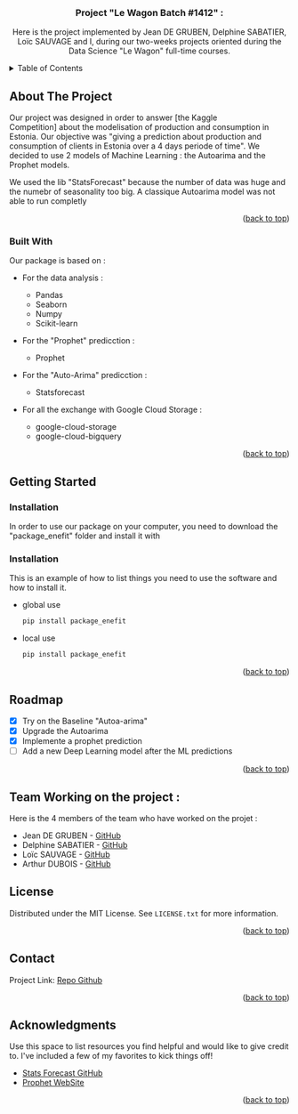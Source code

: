 <a name="readme-top"></a>

<!-- PROJECT LOGO -->
<br />
<div align="center">

  <h3 align="center"> Project "Le Wagon Batch  #1412" : </h3>

  <p align="center">
    Here is the project implemented by Jean DE GRUBEN, Delphine SABATIER, Loïc SAUVAGE and I, during our two-weeks projects oriented during the Data Science "Le Wagon" full-time courses.
  </p>
</div>



<!-- TABLE OF CONTENTS -->
<details>
  <summary> Table of Contents</summary>
  <ol>
    <li>
      <a href="#about-the-project"> About The Project</a>
      <ul>
        <li><a href="#built-with"> Built With</a></li>
      </ul>
    </li>
    <li>
      <a href="#getting-started"> Getting Started</a>
      <ul>
        <li><a href="#prerequisites">Prerequisites</a></li>
        <li><a href="#installation">Installation</a></li>
      </ul>
    </li>
    <li><a href="#usage">Usage</a></li>
    <li><a href="#roadmap">Roadmap</a></li>
    <li><a href="#contributing">Contributing</a></li>
    <li><a href="#license">License</a></li>
    <li><a href="#contact">Contact</a></li>
    <li><a href="#acknowledgments">Acknowledgments</a></li>
  </ol>
</details>



<!-- ABOUT THE PROJECT -->
## About The Project

Our project was designed in order to answer [the Kaggle Competition] about the modelisation of production and consumption in Estonia. Our objective was "giving a prediction about production and consumption of clients in Estonia over a 4 days periode of time". We decided to use 2 models of Machine Learning : the Autoarima and the Prophet models.

We used the lib "StatsForecast" because  the number of data was huge and the numebr of seasonality too big. A classique Autoarima model was not able to run completly

<p align="right">(<a href="#readme-top">back to top</a>)</p>



### Built With

Our package is based on :

* For the data analysis :
  - Pandas
  - Seaborn
  - Numpy
  - Scikit-learn

* For the "Prophet" predicction :
  - Prophet

* For the "Auto-Arima" predicction :
  - Statsforecast

* For all the exchange with Google Cloud Storage :
  - google-cloud-storage
  - google-cloud-bigquery

<p align="right">(<a href="#readme-top">back to top</a>)</p>


<!-- GETTING STARTED -->
## Getting Started

### Installation
In order to use our package on your computer, you need to download the "package_enefit" folder and install it with

### Installation

This is an example of how to list things you need to use the software and how to install it.
* global use
  ```sh
  pip install package_enefit
  ```

* local use
  ```sh
  pip install package_enefit
  ```

<p align="right">(<a href="#readme-top">back to top</a>)</p>


<!-- ROADMAP -->
## Roadmap

- [x] Try on the Baseline "Autoa-arima"
- [x] Upgrade the Autoarima
- [x] Implemente a prophet prediction
- [ ] Add a new Deep Learning model after the ML predictions

<p align="right">(<a href="#readme-top">back to top</a>)</p>



<!-- CONTRIBUTING -->
## Team Working on the project :

Here is the 4 members of the team who have worked on the projet :
- Jean DE GRUBEN - [GitHub](https://github.com/jdgruben)
- Delphine SABATIER - [GitHub](https://github.com/DelphineSabatier)
- Loïc SAUVAGE - [GitHub](https://github.com/LoloLeCode/LoloLeCode)
- Arthur DUBOIS - [GitHub](https://github.com/Zebho)



<!-- LICENSE -->
## License

Distributed under the MIT License.
See `LICENSE.txt` for more information.

<p align="right">(<a href="#readme-top">back to top</a>)</p>



<!-- CONTACT -->
## Contact

Project Link: [Repo Github](https://github.com/zebho/modeling-self-consumption-entities)

<p align="right">(<a href="#readme-top">back to top</a>)</p>



<!-- ACKNOWLEDGMENTS -->
## Acknowledgments

Use this space to list resources you find helpful and would like to give credit to. I've included a few of my favorites to kick things off!

* [Stats Forecast GitHub](https://github.com/Nixtla/statsforecast)
* [Prophet WebSite]()


<p align="right">(<a href="#readme-top">back to top</a>)</p>
